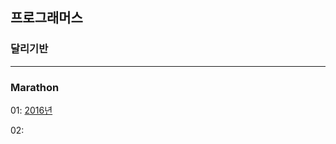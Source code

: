 ## 프로그래머스
### 달리기반

---

### Marathon
01: 
[2016년](https://school.programmers.co.kr/learn/courses/30/lessons/12901)

02: 
